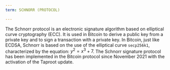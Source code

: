 ```yaml
---
term: SCHNORR (PROTOCOL)

---
```

The Schnorr protocol is an electronic signature algorithm based on elliptical curve cryptography (ECC). It is used in Bitcoin to derive a public key from a private key and to sign a transaction with a private key. In Bitcoin, just like ECDSA, Schnorr is based on the use of the elliptical curve `secp256k1`, characterized by the equation: $y^2 = x^3 + 7$. The Schnorr signature protocol has been implemented in the Bitcoin protocol since November 2021 with the activation of the Taproot update.